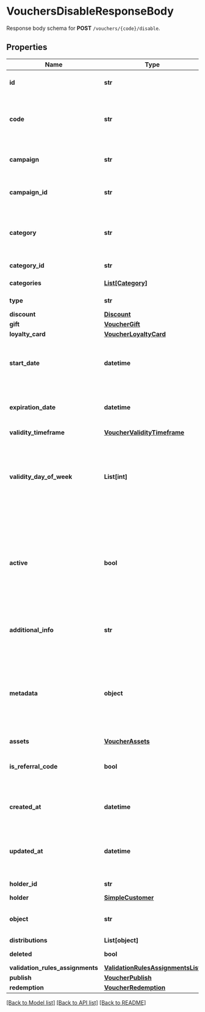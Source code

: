 # VouchersDisableResponseBody

Response body schema for **POST** `/vouchers/{code}/disable`.

## Properties
Name | Type | Description | Notes
------------ | ------------- | ------------- | -------------
**id** | **str** | Assigned by the Voucherify API, identifies the voucher. | [optional] 
**code** | **str** | A code that identifies a voucher. Pattern can use all letters of the English alphabet, Arabic numerals, and special characters. | [optional] 
**campaign** | **str** | A unique campaign name, identifies the voucher&#39;s parent campaign. | [optional] 
**campaign_id** | **str** | Assigned by the Voucherify API, identifies the voucher&#39;s parent campaign. | [optional] 
**category** | **str** | Tag defining the category that this voucher belongs to. Useful when listing vouchers using the List Vouchers endpoint. | [optional] 
**category_id** | **str** | Unique category ID assigned by Voucherify. | [optional] 
**categories** | [**List[Category]**](Category.md) | Contains details about the category. | [optional] 
**type** | **str** | Defines the type of the voucher.  | [optional] 
**discount** | [**Discount**](Discount.md) |  | [optional] 
**gift** | [**VoucherGift**](VoucherGift.md) |  | [optional] 
**loyalty_card** | [**VoucherLoyaltyCard**](VoucherLoyaltyCard.md) |  | [optional] 
**start_date** | **datetime** | Activation timestamp defines when the code starts to be active in ISO 8601 format. Voucher is *inactive before* this date.  | [optional] 
**expiration_date** | **datetime** | Expiration timestamp defines when the code expires in ISO 8601 format.  Voucher is *inactive after* this date. | [optional] 
**validity_timeframe** | [**VoucherValidityTimeframe**](VoucherValidityTimeframe.md) |  | [optional] 
**validity_day_of_week** | **List[int]** | Integer array corresponding to the particular days of the week in which the voucher is valid.  - &#x60;0&#x60;  Sunday   - &#x60;1&#x60;  Monday   - &#x60;2&#x60;  Tuesday   - &#x60;3&#x60;  Wednesday   - &#x60;4&#x60;  Thursday   - &#x60;5&#x60;  Friday   - &#x60;6&#x60;  Saturday   | [optional] 
**active** | **bool** | A flag to toggle the voucher on or off. You can disable a voucher even though it&#39;s within the active period defined by the &#x60;start_date&#x60; and &#x60;expiration_date&#x60;.    - &#x60;true&#x60; indicates an *active* voucher - &#x60;false&#x60; indicates an *inactive* voucher | [optional] 
**additional_info** | **str** | An optional field to keep any extra textual information about the code such as a code description and details. | [optional] 
**metadata** | **object** | The metadata object stores all custom attributes assigned to the code. A set of key/value pairs that you can attach to a voucher object. It can be useful for storing additional information about the voucher in a structured format. | [optional] 
**assets** | [**VoucherAssets**](VoucherAssets.md) |  | [optional] 
**is_referral_code** | **bool** | Flag indicating whether this voucher is a referral code; &#x60;true&#x60; for campaign type &#x60;REFERRAL_PROGRAM&#x60;. | [optional] 
**created_at** | **datetime** | Timestamp representing the date and time when the voucher was created in ISO 8601 format. | [optional] 
**updated_at** | **datetime** | Timestamp representing the date and time when the voucher was last updated in ISO 8601 format. | [optional] 
**holder_id** | **str** | Unique customer ID of voucher owner. | [optional] 
**holder** | [**SimpleCustomer**](SimpleCustomer.md) |  | [optional] 
**object** | **str** | The type of object represented by JSON. Default is &#x60;voucher&#x60;. | [optional] [default to 'voucher']
**distributions** | **List[object]** |  | [optional] 
**deleted** | **bool** | Flag indicating whether this voucher is deleted. | [optional] 
**validation_rules_assignments** | [**ValidationRulesAssignmentsList**](ValidationRulesAssignmentsList.md) |  | [optional] 
**publish** | [**VoucherPublish**](VoucherPublish.md) |  | [optional] 
**redemption** | [**VoucherRedemption**](VoucherRedemption.md) |  | [optional] 

[[Back to Model list]](../README.md#documentation-for-models) [[Back to API list]](../README.md#documentation-for-api-endpoints) [[Back to README]](../README.md)


